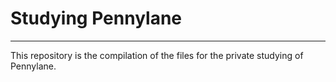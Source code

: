 # Studying Pennylane
---
This repository is the compilation of the files for the private studying of Pennylane.
